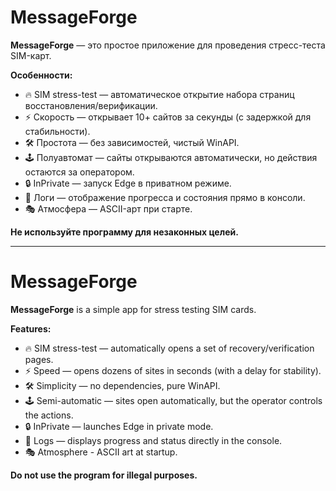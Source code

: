 # MessageForge
**MessageForge** — это простое приложение для проведения стресс-теста SIM-карт.

**Особенности:**
- 🔥 SIM stress-test — автоматическое открытие набора страниц восстановления/верификации.
- ⚡ Скорость — открывает 10+ сайтов за секунды (с задержкой для стабильности).
- 🛠️ Простота — без зависимостей, чистый WinAPI.
- 🕹️ Полуавтомат — сайты открываются автоматически, но действия остаются за оператором.
- 🔒 InPrivate — запуск Edge в приватном режиме.
- 📜 Логи — отображение прогресса и состояния прямо в консоли.
- 🎭 Атмосфера — ASCII-арт при старте.

**Не используйте программу для незаконных целей.**

------------------------------------------------------------------------------------------------------------------------------------------------------------------------------------------

# MessageForge
**MessageForge** is a simple app for stress testing SIM cards.

**Features:**
- 🔥 SIM stress-test — automatically opens a set of recovery/verification pages.
- ⚡ Speed — opens dozens of sites in seconds (with a delay for stability).
- 🛠️ Simplicity — no dependencies, pure WinAPI.
- 🕹️ Semi-automatic — sites open automatically, but the operator controls the actions.
- 🔒 InPrivate — launches Edge in private mode.
- 📜 Logs — displays progress and status directly in the console.
- 🎭 Atmosphere - ASCII art at startup.

**Do not use the program for illegal purposes.**
